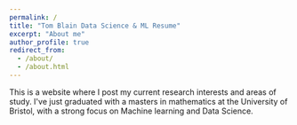 ```yaml
---
permalink: /
title: "Tom Blain Data Science & ML Resume"
excerpt: "About me"
author_profile: true
redirect_from:
  - /about/
  - /about.html
---
```


This is a website where I post my current research interests and areas of study. I've just graduated with a masters in mathematics at the University of Bristol, with a strong focus on Machine learning and Data Science.
